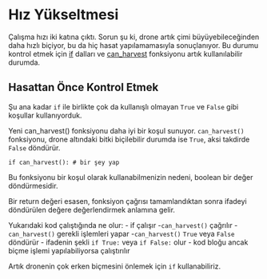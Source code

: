 # Hız Yükseltmesi
Çalışma hızı iki katına çıktı. Sorun şu ki, drone artık çimi büyüyebileceğinden daha hızlı biçiyor, bu da hiç hasat yapılamamasıyla sonuçlanıyor. Bu durumu kontrol etmek için [if](docs/scripting/if.md) dalları ve [can_harvest](functions/can_harvest) fonksiyonu artık kullanılabilir durumda.

## Hasattan Önce Kontrol Etmek
Şu ana kadar `if` ile birlikte çok da kullanışlı olmayan `True` ve `False` gibi koşullar kullanıyorduk.

Yeni can_harvest() fonksiyonu daha iyi bir koşul sunuyor. `can_harvest()` fonksiyonu, drone altındaki bitki biçilebilir durumda ise `True`, aksi takdirde `False` döndürür.

`if can_harvest():
	# bir şey yap`

Bu fonksiyonu bir koşul olarak kullanabilmenizin nedeni, boolean bir değer döndürmesidir.

Bir return değeri esasen, fonksiyon çağrısı tamamlandıktan sonra ifadeyi döndürülen değere değerlendirmek anlamına gelir.

Yukarıdaki kod çalıştığında ne olur:
	- if çalışır
	-`can_harvest()` çağrılır
	-`can_harvest()` gerekli işlemleri yapar
	-`can_harvest()` `True` veya `False` döndürür
	- ifadenin şekli `if True:` veya `if False:` olur
	- kod bloğu ancak biçme işlemi yapılabiliyorsa çalıştırılır

Artık dronenin çok erken biçmesini önlemek için `if` kullanabiliriz.